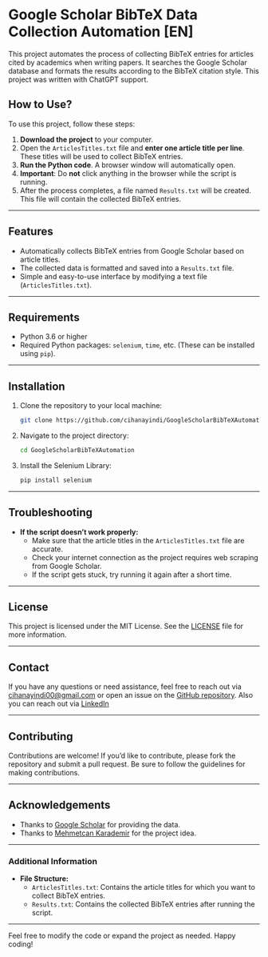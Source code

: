 
# Google Scholar BibTeX Data Collection Automation [EN]

This project automates the process of collecting BibTeX entries for articles cited by academics when writing papers. It searches the Google Scholar database and formats the results according to the BibTeX citation style. This project was written with ChatGPT support.

## How to Use?

To use this project, follow these steps:

1. **Download the project** to your computer.
2. Open the `ArticlesTitles.txt` file and **enter one article title per line**. These titles will be used to collect BibTeX entries.
3. **Run the Python code**. A browser window will automatically open.
4. **Important**: Do **not** click anything in the browser while the script is running.
5. After the process completes, a file named `Results.txt` will be created. This file will contain the collected BibTeX entries.

---

## Features

- Automatically collects BibTeX entries from Google Scholar based on article titles.
- The collected data is formatted and saved into a `Results.txt` file.
- Simple and easy-to-use interface by modifying a text file (`ArticlesTitles.txt`).

---

## Requirements

- Python 3.6 or higher
- Required Python packages: `selenium`, `time`, etc. (These can be installed using `pip`).

---

## Installation

1. Clone the repository to your local machine:
    ```bash
    git clone https://github.com/cihanayindi/GoogleScholarBibTeXAutomation
    ```
2. Navigate to the project directory:
    ```bash
    cd GoogleScholarBibTeXAutomation
    ```
3. Install the Selenium Library:
    ```bash
    pip install selenium
    ```

---

## Troubleshooting

- **If the script doesn’t work properly:**
    - Make sure that the article titles in the `ArticlesTitles.txt` file are accurate.
    - Check your internet connection as the project requires web scraping from Google Scholar.
    - If the script gets stuck, try running it again after a short time.

---

## License

This project is licensed under the MIT License. See the [LICENSE](LICENSE) file for more information.

---

## Contact

If you have any questions or need assistance, feel free to reach out via [cihanayindi00@gmail.com](mailto:cihanayindi00@gmail.com) or open an issue on the [GitHub repository](https://github.com/yourusername/your-repository/issues). Also you can reach out via [LinkedIn](https://www.linkedin.com/in/cihanayindi/)

---

## Contributing

Contributions are welcome! If you’d like to contribute, please fork the repository and submit a pull request. Be sure to follow the guidelines for making contributions.

---

## Acknowledgements

- Thanks to [Google Scholar](https://scholar.google.com/) for providing the data.
- Thanks to [Mehmetcan Karademir](https://www.linkedin.com/in/mehmetcankarademir/) for the project idea.

---

### Additional Information

- **File Structure:**
    - `ArticlesTitles.txt`: Contains the article titles for which you want to collect BibTeX entries.
    - `Results.txt`: Contains the collected BibTeX entries after running the script.
---

Feel free to modify the code or expand the project as needed. Happy coding!
